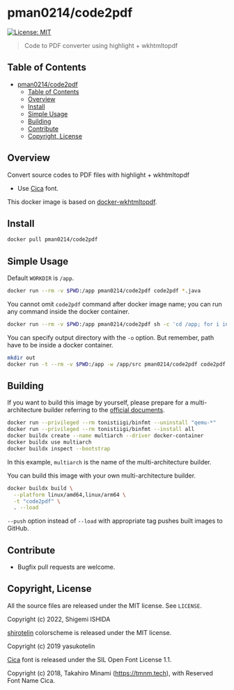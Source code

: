 # pman0214/code2pdf

[![License: MIT](https://img.shields.io/badge/License-MIT-yellow.svg)](https://opensource.org/licenses/MIT)

> Code to PDF converter using highlight + wkhtmltopdf

## Table of Contents
- [pman0214/code2pdf](#pman0214code2pdf)
  - [Table of Contents](#table-of-contents)
  - [Overview](#overview)
  - [Install](#install)
  - [Simple Usage](#simple-usage)
  - [Building](#building)
  - [Contribute](#contribute)
  - [Copyright, License](#copyright-license)

## Overview

Convert source codes to PDF files with highlight + wkhtmltopdf
- Use [Cica](https://github.com/miiton/Cica) font.

This docker image is based on [docker-wkhtmltopdf](https://github.com/Surnet/docker-wkhtmltopdf).

## Install

```bash
docker pull pman0214/code2pdf
```

## Simple Usage

Default `WORKDIR` is `/app`.

```bash
docker run --rm -v $PWD:/app pman0214/code2pdf code2pdf *.java
```

You cannot omit `code2pdf` command after docker image name; you can run any command inside the docker container.

```bash
docker run --rm -v $PWD:/app pman0214/code2pdf sh -c 'cd /app; for i in $(ls); do cd /app/$i; code2pdf *.java; done'
```

You can specify output directory with the `-o` option. But remember, path have to be inside a docker container.
```bash
mkdir out
docker run -t --rm -v $PWD:/app -w /app/src pman0214/code2pdf code2pdf -o ../out/ *.java
```

## Building

If you want to build this image by yourself, please prepare for a multi-architecture builder referring to the [official documents](https://docs.docker.com/desktop/multi-arch/).
```bash
docker run --privileged --rm tonistiigi/binfmt --uninstall "qemu-*"
docker run --privileged --rm tonistiigi/binfmt --install all
docker buildx create --name multiarch --driver docker-container
docker buildx use multiarch
docker buildx inspect --bootstrap
```
In this example, `multiarch` is the name of the multi-architecture builder.

You can build this image with your own multi-architecture builder.
```bash
docker buildx build \
  --platform linux/amd64,linux/arm64 \
  -t "code2pdf" \
  . --load
```
`--push` option instead of `--load` with appropriate tag pushes built images to GitHub.

## Contribute

* Bugfix pull requests are welcome.

## Copyright, License

All the source files are released under the MIT license.
See `LICENSE`.

Copyright (c) 2022, Shigemi ISHIDA

[shirotelin](https://github.com/yasukotelin/shirotelin) colorscheme is released under the MIT license.

Copyright (c) 2019 yasukotelin

[Cica](https://github.com/miiton/Cica) font is released under the SIL Open Font License 1.1.

Copyright (c) 2018, Takahiro Minami (https://tmnm.tech), with Reserved Font Name Cica.
